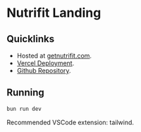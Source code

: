 # Nutrifit Landing

## Quicklinks

- Hosted at [getnutrifit.com](https://getnutrifit.com).
- [Vercel Deployment]().
- [Github Repository](https://github.com/Ekrekr/nutrifit-landing).

## Running

```bash
bun run dev
```

Recommended VSCode extension: tailwind.
